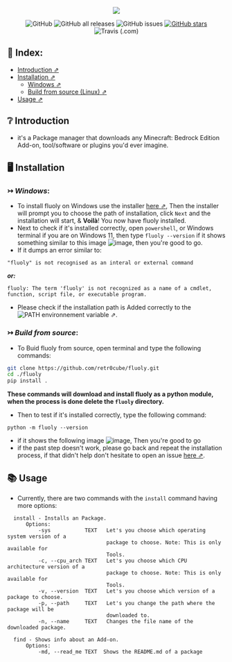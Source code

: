 
<p align="center">
  <img src="https://user-images.githubusercontent.com/61835816/145718141-78fe305a-0017-4539-bd02-3dd5c1f5a51a.png"/>
</p>


<div align="center">
 <img alt="GitHub" src="https://img.shields.io/github/license/retr0cube/fluoly?logo=github&style=for-the-badge">
 <img alt="GitHub all releases" src="https://img.shields.io/github/downloads/retr0cube/fluoly/total?color=gree&logo=Markdown&style=for-the-badge"> 
 <img alt="GitHub issues" src="https://img.shields.io/github/issues/retr0cube/fluoly?color=yellow&logo=GitHub%20Actions&logoColor=white&style=for-the-badge">
 <a href="https://github.com/retr0cube/fluoly/stargazers"><img alt="GitHub stars" src="https://img.shields.io/github/stars/retr0cube/fluoly?logo=Riseup&style=for-the-badge"></a>
  <img alt="Travis (.com)" src="https://img.shields.io/travis/com/retr0cube/fluoly?logo=travis&logoColor=white&style=for-the-badge">
</div>



## 🔖 Index:
- [Introduction ⇗](https://github.com/retr0cube/fluoly#-introduction)
- [Installation ⇗](https://github.com/retr0cube/fluoly#-installation)
     - [Windows ⇗](https://github.com/retr0cube/fluoly#-windows)
     - [Build from source (Linux) ⇗](https://github.com/retr0cube/fluoly#-build-from-source)
- [Usage ⇗](https://github.com/retr0cube/fluoly#-usage)
## ❔ Introduction
- it's a Package manager that downloads any Minecraft: Bedrock Edition Add-on, tool/software or plugins you'd ever imagine.
## 🖥 Installation
###  ↣ _Windows_:
- To install fluoly on Windows use the installer [here ⇗](https://github.com/retr0cube/fluoly/releases/latest),
  Then the installer will prompt you to choose the path of installation, click `Next` and the installation will start, & **Voilà**! You now have fluoly installed.
- Next to check if it's installed correctly, open `powershell`, or Windows terminal if you are on Windows 11, then type `fluoly --version` if it shows something similar to this image ![image](https://user-images.githubusercontent.com/61835816/145718519-aa54831b-9a57-4bb6-b52a-1bf53c20db08.png), then you're good to go. 
- If it dumps an error similar to: 
```
"fluoly" is not recognised as an interal or external command
```
***or:***
```
fluoly: The term 'fluoly' is not recognized as a name of a cmdlet, function, script file, or executable program.
```
- Please check if the installation path is Added correctly to the ![PATH environnement variable ⇗]("https://www.architectryan.com/2018/08/31/how-to-change-environment-variables-on-windows-10").

### ↣ _Build from source_:
- To Buid fluoly from source, open terminal and type the following commands:
```bash
git clone https://github.com/retr0cube/fluoly.git
cd ./fluoly
pip install .
```
**These commands will download and install fluoly as a python module, when the process is done delete the `fluoly` directory.**

- Then to test if it's installed correctly, type the following command:
```
python -m fluoly --version
```
- if it shows the following image ![image](https://user-images.githubusercontent.com/61835816/145718519-aa54831b-9a57-4bb6-b52a-1bf53c20db08.png), Then you're good to go 
- if the past step doesn't work, please go back and repeat the installation process, if that didn't help don't hesitate to open an issue [here ⇗](https://github.com/retr0cube/fluoly/issues). 

## 📚 Usage
- Currently, there are two commands with the `install` command having more options: 
```
  install - Installs an Package.
      Options:
          -sys           TEXT   Let's you choose which operating system version of a
                                package to choose. Note: This is only available for
                                Tools.
          -c, --cpu_arch TEXT   Let's you choose which CPU architecture version of a
                                package to choose. Note: This is only available for
                                Tools.
          -v, --version  TEXT   Let's you choose which version of a package to choose.
          -p, --path     TEXT   Let's you change the path where the package will be
                                downloaded to.
          -n, --name     TEXT   Changes the file name of the downloaded package.
```

```
  find - Shows info about an Add-on. 
      Options:
          -md, --read_me TEXT  Shows the README.md of a package
  
```


